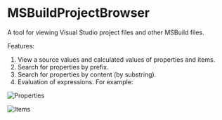 # MSBuildProjectBrowser

A tool for viewing Visual Studio project files and other MSBuild files.

Features:
1. View a source values and calculated values of properties and items.
2. Search for properties by prefix.
3. Search for properties by content (by substring).
4. Evaluation of expressions. For example:

![Properties](https://snag.gy/Y246tQ.jpg)


![Items](https://snag.gy/kFXnQK.jpg)
